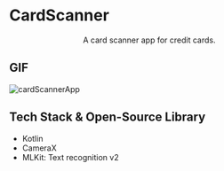 # CardScanner 

<p align="center">
A card scanner app for credit cards.
</p>

## GIF
![cardScannerApp](https://github.com/user-attachments/assets/d35ec410-3e36-4819-b434-047b43f6bc66)

## Tech Stack & Open-Source Library
- Kotlin
- CameraX
- MLKit: Text recognition v2
